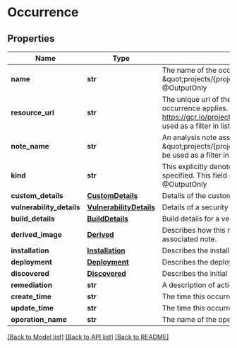 # Occurrence

## Properties
Name | Type | Description | Notes
------------ | ------------- | ------------- | -------------
**name** | **str** | The name of the occurrence in the form \&quot;projects/{project_id}/occurrences/{occurrence_id}\&quot; @OutputOnly | [optional] 
**resource_url** | **str** | The unique url of the image or container for which the occurrence applies. Example: https://gcr.io/project/image@sha256:foo This field can be used as a filter in list requests. | [optional] 
**note_name** | **str** | An analysis note associated with this image, in the form \&quot;projects/{project_id}/notes/{note_id}\&quot; This field can be used as a filter in list requests. | [optional] 
**kind** | **str** | This explicitly denotes which of the occurrence details is specified. This field can be used as a filter in list requests. @OutputOnly | [optional] 
**custom_details** | [**CustomDetails**](CustomDetails.md) | Details of the custom note. | [optional] 
**vulnerability_details** | [**VulnerabilityDetails**](VulnerabilityDetails.md) | Details of a security vulnerability note. | [optional] 
**build_details** | [**BuildDetails**](BuildDetails.md) | Build details for a verifiable build. | [optional] 
**derived_image** | [**Derived**](Derived.md) | Describes how this resource derives from the basis in the associated note. | [optional] 
**installation** | [**Installation**](Installation.md) | Describes the installation of a package on the linked resource. | [optional] 
**deployment** | [**Deployment**](Deployment.md) | Describes the deployment of an artifact on a runtime. | [optional] 
**discovered** | [**Discovered**](Discovered.md) | Describes the initial scan status for this resource. | [optional] 
**remediation** | **str** | A description of actions that can be taken to remedy the note | [optional] 
**create_time** | **str** | The time this occurrence was created. @OutputOnly | [optional] 
**update_time** | **str** | The time this occurrence was last updated. @OutputOnly | [optional] 
**operation_name** | **str** | The name of the operation that created this note. | [optional] 

[[Back to Model list]](../README.md#documentation-for-models) [[Back to API list]](../README.md#documentation-for-api-endpoints) [[Back to README]](../README.md)


